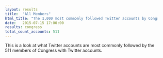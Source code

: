```yaml
---
layout: results
title:  "All Members"
html_title: "The 1,000 most commonly followed Twitter accounts by Congress"
date:   2015-07-15 17:00:00
results: congress
total_count_accounts: 511
---
```


This is a look at what Twitter accounts are most commonly followed by the 511 members of Congress with Twitter accounts.
